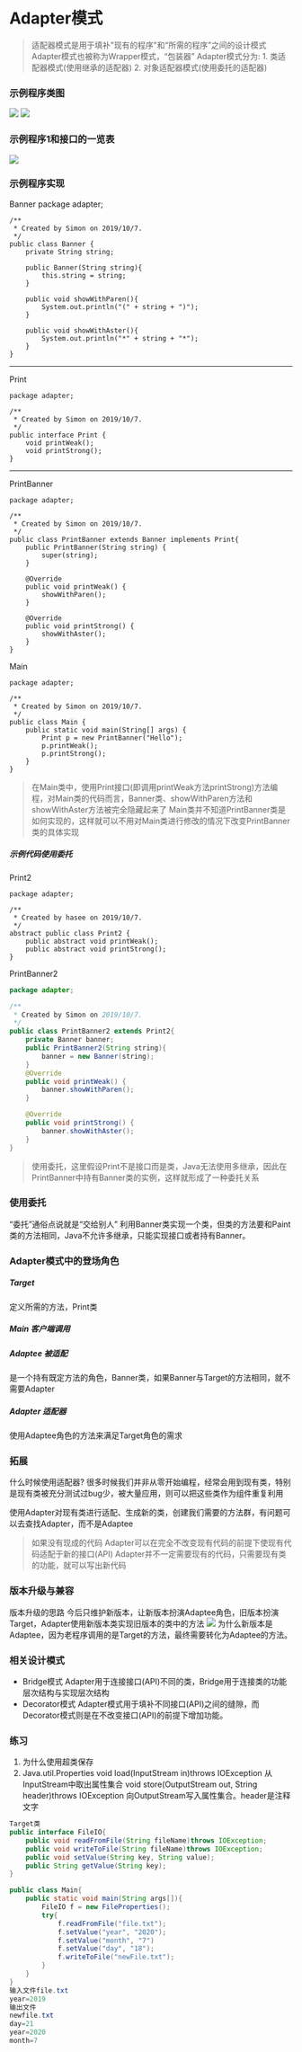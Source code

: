 # Adapter模式
> 适配器模式是用于填补"现有的程序"和“所需的程序”之间的设计模式
> Adapter模式也被称为Wrapper模式，“包装器”
> Adapter模式分为: 1. 类适配器模式(使用继承的适配器) 2. 对象适配器模式(使用委托的适配器)
### 示例程序类图
<img src="pictures/Adapter模式示例程序类图使用继承.png"/>
<img src="pictures/Adapter模式示例程序类图使用委托.png"/>

### 示例程序1和接口的一览表
<img src="pictures/电源的比喻和示例程序的对应关系.png"/>

### 示例程序实现
Banner
package adapter;
```
/**
 * Created by Simon on 2019/10/7.
 */
public class Banner {
    private String string;

    public Banner(String string){
        this.string = string;
    }

    public void showWithParen(){
        System.out.println("(" + string + ")");
    }

    public void showWithAster(){
        System.out.println("*" + string + "*");
    }
}

```

------------------------------------

Print
```
package adapter;

/**
 * Created by Simon on 2019/10/7.
 */
public interface Print {
    void printWeak();
    void printStrong();
}

```

--------------------------------------------

PrintBanner

```
package adapter;

/**
 * Created by Simon on 2019/10/7.
 */
public class PrintBanner extends Banner implements Print{
    public PrintBanner(String string) {
        super(string);
    }

    @Override
    public void printWeak() {
        showWithParen();
    }

    @Override
    public void printStrong() {
        showWithAster();
    }
}

```

Main

```
package adapter;

/**
 * Created by Simon on 2019/10/7.
 */
public class Main {
    public static void main(String[] args) {
        Print p = new PrintBanner("Hello");
        p.printWeak();
        p.printStrong();
    }
}

```
> 在Main类中，使用Print接口(即调用printWeak方法printStrong)方法编程，对Main类的代码而言，Banner类、showWithParen方法和showWithAster方法被完全隐藏起来了
> Main类并不知道PrintBanner类是如何实现的，这样就可以不用对Main类进行修改的情况下改变PrintBanner类的具体实现

##### 示例代码使用委托

Print2
```
package adapter;

/**
 * Created by hasee on 2019/10/7.
 */
abstract public class Print2 {
    public abstract void printWeak();
    public abstract void printStrong();
}

```

PrintBanner2

```java
package adapter;

/**
 * Created by Simon on 2019/10/7.
 */
public class PrintBanner2 extends Print2{
    private Banner banner;
    public PrintBanner2(String string){
        banner = new Banner(string);
    }
    @Override
    public void printWeak() {
        banner.showWithParen();
    }

    @Override
    public void printStrong() {
        banner.showWithAster();
    }
}

```

> 使用委托，这里假设Print不是接口而是类，Java无法使用多继承，因此在PrintBanner中持有Banner类的实例，这样就形成了一种委托关系

### 使用委托
“委托”通俗点说就是“交给别人”
利用Banner类实现一个类，但类的方法要和Paint类的方法相同，Java不允许多继承，只能实现接口或者持有Banner。

### Adapter模式中的登场角色
##### Target
定义所需的方法，Print类
##### Main 客户端调用
##### Adaptee 被适配
是一个持有既定方法的角色，Banner类，如果Banner与Target的方法相同，就不需要Adapter
##### Adapter 适配器
使用Adaptee角色的方法来满足Target角色的需求

### 拓展
什么时候使用适配器?
很多时候我们并非从零开始编程，经常会用到现有类，特别是现有类被充分测试过bug少，被大量应用，则可以把这些类作为组件重复利用

使用Adapter对现有类进行适配、生成新的类，创建我们需要的方法群，有问题可以去查找Adapter，而不是Adaptee

> 如果没有现成的代码
Adapter可以在完全不改变现有代码的前提下使现有代码适配于新的接口(API)
Adapter并不一定需要现有的代码，只需要现有类的功能，就可以写出新代码

### 版本升级与兼容
版本升级的思路
今后只维护新版本，让新版本扮演Adaptee角色，旧版本扮演Target，Adapter使用新版本类实现旧版本的类中的方法
<img src="pictures/p4.png">
为什么新版本是Adaptee，因为老程序调用的是Target的方法，最终需要转化为Adaptee的方法。

### 相关设计模式
+ Bridge模式
Adapter用于连接接口(API)不同的类，Bridge用于连接类的功能层次结构与实现层次结构
+ Decorator模式
Adapter模式用于填补不同接口(API)之间的缝隙，而Decorator模式则是在不改变接口(API)的前提下增加功能。

### 练习
1. 为什么使用超类保存
2. Java.util.Properties
void load(InputStream in)throws IOException
从InputStream中取出属性集合
void store(OutputStream out, String header)throws IOException
向OutputStream写入属性集合。header是注释文字

```Java
Target类
public interface FileIO{
    public void readFromFile(String fileName)throws IOException;
    public void writeToFile(String fileName)throws IOException;
    public void setValue(String key, String value);
    public String getValue(String key);
}
```
```Java
public class Main{
    public static void main(String args[]){
        FileIO f = new FileProperties();
        try{
            f.readFromFile("file.txt");
            f.setValue("year", "2020");
            f.setValue("month", "7")
            f.setValue("day", "18");
            f.writeToFile("newFile.txt");
        }
    }
}
输入文件file.txt
year=2019
输出文件
newfile.txt
day=21
year=2020
month=7
```
